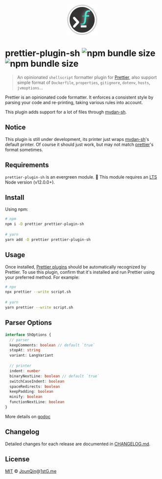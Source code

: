<p align="center">
  <img src="https://raw.githubusercontent.com/rx-ts/prettier/master/assets/sh.png" height="100" />
</p>

# prettier-plugin-sh ![npm bundle size](https://img.shields.io/bundlephobia/min/prettier-plugin-sh) ![npm bundle size](https://img.shields.io/bundlephobia/minzip/prettier-plugin-sh)

> An opinionated `shellscript` formatter plugin for [Prettier][], also support simple format of `Dockerfile`, `properties`, `gitignore`, `dotenv`, `hosts`, `jvmoptions`...

Prettier is an opinionated code formatter. It enforces a consistent style by parsing your code and re-printing, taking various rules into account.

This plugin adds support for a lot of files through [mvdan-sh][].

## Notice

This plugin is still under development, its printer just wraps [mvdan-sh][]'s default printer.
Of course it should just work, but may not match [prettier][]'s format sometimes.

## Requirements

`prettier-plugin-sh` is an evergreen module. 🌲 This module requires an [LTS](https://github.com/nodejs/Release) Node version (v12.0.0+).

## Install

Using npm:

```sh
# npm
npm i -D prettier prettier-plugin-sh

# yarn
yarn add -D prettier prettier-plugin-sh
```

## Usage

Once installed, [Prettier plugins](https://prettier.io/docs/en/plugins.html) should be automatically recognized by Prettier. To use this plugin, confirm that it's installed and run Prettier using your preferred method. For example:

```sh
# npx
npx prettier --write script.sh

# yarn
yarn prettier --write script.sh
```

## Parser Options

```ts
interface ShOptions {
  // parser
  keepComments: boolean // default `true`
  stopAt: string
  variant: LangVariant

  // printer
  indent: number
  binaryNextLine: boolean // default `true`
  switchCaseIndent: boolean
  spaceRedirects: boolean
  keepPadding: boolean
  minify: boolean
  functionNextLine: boolean
}
```

More details on [godoc](https://godoc.org/mvdan.cc/sh/syntax#NewParser)

## Changelog

Detailed changes for each release are documented in [CHANGELOG.md](./CHANGELOG.md).

## License

[MIT][] © [JounQin][]@[1stG.me][]

[1stg.me]: https://www.1stg.me
[jounqin]: https://GitHub.com/JounQin
[mit]: http://opensource.org/licenses/MIT
[mvdan-sh]: https://github.com/mvdan/sh
[prettier]: https://prettier.io
